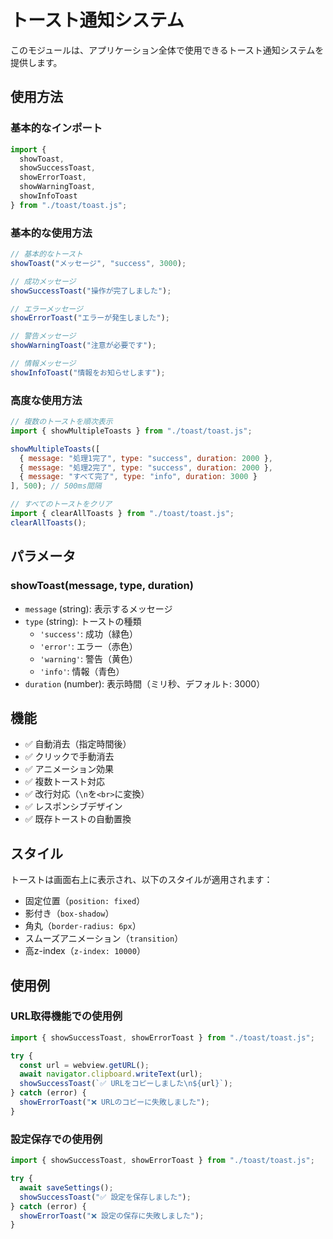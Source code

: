 # トースト通知システム

このモジュールは、アプリケーション全体で使用できるトースト通知システムを提供します。

## 使用方法

### 基本的なインポート

```javascript
import { 
  showToast, 
  showSuccessToast, 
  showErrorToast, 
  showWarningToast, 
  showInfoToast 
} from "./toast/toast.js";
```

### 基本的な使用方法

```javascript
// 基本的なトースト
showToast("メッセージ", "success", 3000);

// 成功メッセージ
showSuccessToast("操作が完了しました");

// エラーメッセージ
showErrorToast("エラーが発生しました");

// 警告メッセージ
showWarningToast("注意が必要です");

// 情報メッセージ
showInfoToast("情報をお知らせします");
```

### 高度な使用方法

```javascript
// 複数のトーストを順次表示
import { showMultipleToasts } from "./toast/toast.js";

showMultipleToasts([
  { message: "処理1完了", type: "success", duration: 2000 },
  { message: "処理2完了", type: "success", duration: 2000 },
  { message: "すべて完了", type: "info", duration: 3000 }
], 500); // 500ms間隔

// すべてのトーストをクリア
import { clearAllToasts } from "./toast/toast.js";
clearAllToasts();
```

## パラメータ

### showToast(message, type, duration)

- `message` (string): 表示するメッセージ
- `type` (string): トーストの種類
  - `'success'`: 成功（緑色）
  - `'error'`: エラー（赤色）
  - `'warning'`: 警告（黄色）
  - `'info'`: 情報（青色）
- `duration` (number): 表示時間（ミリ秒、デフォルト: 3000）

## 機能

- ✅ 自動消去（指定時間後）
- ✅ クリックで手動消去
- ✅ アニメーション効果
- ✅ 複数トースト対応
- ✅ 改行対応（`\n`を`<br>`に変換）
- ✅ レスポンシブデザイン
- ✅ 既存トーストの自動置換

## スタイル

トーストは画面右上に表示され、以下のスタイルが適用されます：

- 固定位置（`position: fixed`）
- 影付き（`box-shadow`）
- 角丸（`border-radius: 6px`）
- スムーズアニメーション（`transition`）
- 高z-index（`z-index: 10000`）

## 使用例

### URL取得機能での使用例

```javascript
import { showSuccessToast, showErrorToast } from "./toast/toast.js";

try {
  const url = webview.getURL();
  await navigator.clipboard.writeText(url);
  showSuccessToast(`✅ URLをコピーしました\n${url}`);
} catch (error) {
  showErrorToast("❌ URLのコピーに失敗しました");
}
```

### 設定保存での使用例

```javascript
import { showSuccessToast, showErrorToast } from "./toast/toast.js";

try {
  await saveSettings();
  showSuccessToast("✅ 設定を保存しました");
} catch (error) {
  showErrorToast("❌ 設定の保存に失敗しました");
}
```
